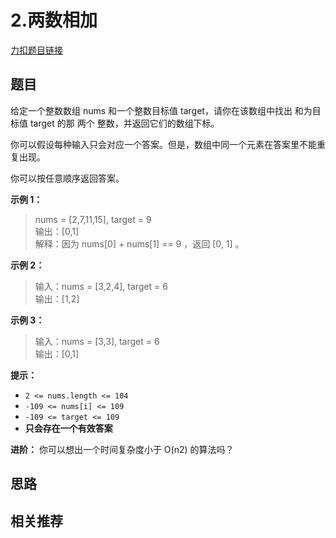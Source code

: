 # 2.两数相加

[力扣题目链接](https://leetcode.cn/problems/add-two-numbers/)

## 题目

给定一个整数数组 nums 和一个整数目标值 target，请你在该数组中找出 和为目标值 target 的那 两个 整数，并返回它们的数组下标。

你可以假设每种输入只会对应一个答案。但是，数组中同一个元素在答案里不能重复出现。

你可以按任意顺序返回答案。

**示例 1：**
> nums = [2,7,11,15], target = 9  
> 输出：[0,1]  
> 解释：因为 nums[0] + nums[1] == 9 ，返回 [0, 1] 。

**示例 2：**
> 输入：nums = [3,2,4], target = 6  
> 输出：[1,2]

**示例 3：**
> 输入：nums = [3,3], target = 6  
> 输出：[0,1]

**提示：**

* `2 <= nums.length <= 104`
* `-109 <= nums[i] <= 109`
* `-109 <= target <= 109`
* **只会存在一个有效答案**

**进阶：** 你可以想出一个时间复杂度小于 O(n2) 的算法吗？

## 思路

## 相关推荐
